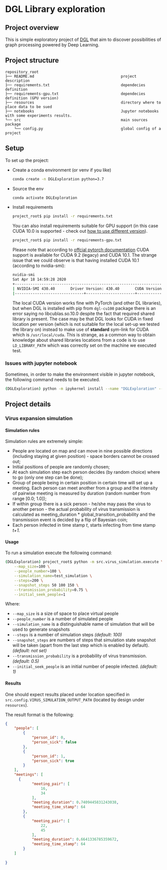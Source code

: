 # DGL Library exploration

## Project overview
This is simple exploratory project of [DGL](https://www.dgl.ai/) that aim to 
discover possibilities of graph processing powered by Deep Learning.

## Project structure
```
repository_root
├── README.md                                       project description
├── requirements.txt                                dependecies definition
├── requirements-gpu.txt                            dependecies definition (GPU version)
├── resources                                       directory where to place data to be sued
├── notebooks                                       Jupyter notebooks with some experiments results.
└── src                                             main sources package
    └── config.py                                   global config of a project
```

## Setup
To set up the project:
* Create a conda environment (or venv if you like)
    ```bash
    conda create -n DGLExploration python=3.7
    ```
* Source the env
    ```bash
    conda activate DGLExploration
    ```
* Install requirements
    ```bash
    project_root$ pip install -r requirements.txt
    ```
    You can also install requirements suitable for GPU support 
    (in this case CUDA 10.0 is supported - check out [how to use different 
    version](https://docs.dgl.ai/en/0.4.x/install/)).
    ```bash
    project_root$ pip install -r requirements-gpu.txt
    ```
    Please note that according to [offcial pytorch documentation](https://pytorch.org/) 
    CUDA support is available for CUDA 9.2 (legacy) and CUDA 10.1.
    The strange issue that we could observe is that having installed CUDA 10.1
    (according to nvidia-smi):
    ```bash
    nvidia-smi
    Sat Apr 18 14:59:28 2020       
    +-----------------------------------------------------------------------------+
    | NVIDIA-SMI 430.40       Driver Version: 430.40       CUDA Version: 10.1     |
    |-------------------------------+----------------------+----------------------+
    ```
    The local CUDA version works fine with PyTorch (and other DL libraries), but 
    when DGL is installed with pip from ```dgl-cu100``` package there is an error
    saying no libcublas.so.10.0 despite the fact that required shared library is 
    present. The case may be that DGL looks for CUDA in fixed location per 
    version (which is not suitable for the local set-up we tested the library 
    on) instead to make use of __standard__ sym-link for CUDA which is 
    ```/usr/local/cuda```. This is strange, as a common way to obtain knowledge 
    about shared libraries locations from a code is to use ```LD_LIBRARY_PATH``` 
    which was correctly set on the machine we executed test.
### Issues with jupyter notebook
Sometimes, in order to make the environment visible in jupyter notebook, the 
following command needs to be executed.
```bash
(DGLExploration) python -m ipykernel install --name "DGLExploration" --user
```

## Project details
### Virus expansion simulation
#### Simulation rules
Simulation rules are extremely simple:
* People are located on map and can move in nine possible directions (including 
staying at given position) - space borders cannot be crossed out;
* Initial positions of people are randomly chosen;
* At each simulation step each person decides (by random choice) where
to go (only one step can be done); 
* Group of people being in certain position in certain time will set up a 
meeting. Each person can meet another from a group and the intensity of 
pairwise meeting is measured by duration (random number from range [0.0; 1.0]);
* If within group there is a sick person - he/she may pass the virus to 
another person - the actual probability of virus transmission is 
calculated as meeting_duration * global_transition_probability and the 
transmission event is decided by a flip of Bayesian coin;
* Each person infected in time stamp _t_, starts infecting from time stamp 
_t+1_.

#### Usage
To run a simulation execute the following command:
```bash
(DGLExploration) project_root$ python -m src.virus_simulation.execute \
    --map_size=100 \
    --people_number=100 \
    --simulation_name=test_simulation \
    --steps=200 \
    --snapshot_steps 50 100 150 \
    --transmission_probability=0.75 \
    --initial_seek_people=1
```
Where:
* `--map_size` is a size of space to place virtual people
* `--people_number` is a number of simulated people
* `--simulation_name` is a distinguishable name of simulation that will be 
used to generate snapshots
* `--steps` is a number of simulation steps _(default: 100)_
* `--snapshot_steps` are numbers of steps that simulation state snapshot will
be taken (apart from the last step which is enabled by default). _(default: not set)_
* `--transmission_probability` is a probability of virus transmission. _(default: 0.5)_
* `--initial_seek_people` is an initial number of people infected. _(default: 1)_


#### Results
One should expect results placed under location specified in 
`src.config.VIRUS_SIMULATION_OUTPUT_PATH` (located by design under `resources`).

The result format is the following:
```json
{
    "people": [
        {
            "person_id": 0,
            "person_sick": false
        },
        {
            "person_id": 1,
            "person_sick": true
        }
    ],
    "meetings": [
      {
            "meeting_pair": [
                16,
                34
            ],
            "meeting_duration": 0.7409445831243038,
            "meeting_time_stamp": 64
        },
        {
            "meeting_pair": [
                22,
                45
            ],
            "meeting_duration": 0.6641336785359672,
            "meeting_time_stamp": 64
        }
    ]
    
}
```

